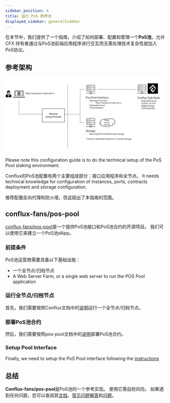 ```yaml
---
sidebar_position: 4
title: 运行 PoS 质押池
displayed_sidebar: generalSidebar
---
```


在本节中，我们提供了一个指南，介绍了如何部署、配置和管理一个**PoS池**，允许 CFX 持有者通过与PoS池前端应用程序进行交互而无需处理技术复杂性就加入PoS协议。

## 参考架构

![Architecture](./img/PoSReferenceArchitecture.png)

Please note this configuration guide is to do the technical setup of the PoS Pool staking environment.

Conflux的PoS池配置有两个主要组成部分：接口应用程序和全节点。 It needs technical knowledge for configuration of instances, ports, contracts deployment and storage configuration.

推荐配置反向代理和防火墙，但这超出了本指南的范围。

## conflux-fans/pos-pool

[conflux-fans/pos-pool](https://github.com/conflux-fans/pos-pool)是一个提供PoS池接口和PoS池合约的开源项目。 我们可以使用它来建立一个PoS池dApp。

### 前提条件

PoS池运营商需要具备以下基础设施：

* 一个全节点/归档节点
* A Web Server Farm, or a single web server to run the POS Pool application

### 运行全节点/归档节点

首先，我们需要按照Conflux文档中的[说明](../../run-a-node/)运行一个全节点/归档节点。

### 部署PoS池合约

然后，我们需要按照pos-pool文档中的[说明](https://github.com/conflux-fans/pos-pool/tree/main/contract#setup)部署PoS池合约。

### Setup Pool Interface

Finally, we need to setup the PoS Pool interface following the [instructions](https://github.com/conflux-fans/pos-pool/blob/main/interface/README.md)

## 总结

**Conflux-fans/pos-pool**是PoS池的一个参考实现。 使用它需自担风险。 如果遇到任何问题，您可以查阅其[文档](https://github.com/conflux-fans/pos-pool/tree/main/contract/docs)、[常见问题解答](https://github.com/conflux-fans/pos-pool/tree/main#faqs)和[问题](https://github.com/conflux-fans/pos-pool/issues)。